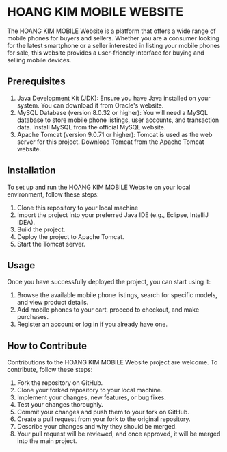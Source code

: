 # HOANG KIM MOBILE WEBSITE
The HOANG KIM MOBILE Website is a platform that offers a wide range of mobile phones for buyers and sellers. Whether you are a consumer looking for the latest smartphone or a seller interested in listing your mobile phones for sale, this website provides a user-friendly interface for buying and selling mobile devices.

## Prerequisites
1. Java Development Kit (JDK): Ensure you have Java installed on your system. You can download it from Oracle's website.
2. MySQL Database (version 8.0.32 or higher): You will need a MySQL database to store mobile phone listings, user accounts, and transaction data. Install MySQL from the official MySQL website.
3. Apache Tomcat (version 9.0.71 or higher): Tomcat is used as the web server for this project. Download Tomcat from the Apache Tomcat website.

## Installation
To set up and run the HOANG KIM MOBILE Website on your local environment, follow these steps:
1. Clone this repository to your local machine
2. Import the project into your preferred Java IDE (e.g., Eclipse, IntelliJ IDEA).
3. Build the project.
4. Deploy the project to Apache Tomcat.
5. Start the Tomcat server.

## Usage
Once you have successfully deployed the project, you can start using it:
1. Browse the available mobile phone listings, search for specific models, and view product details.
2. Add mobile phones to your cart, proceed to checkout, and make purchases.
3. Register an account or log in if you already have one.

## How to Contribute
Contributions to the HOANG KIM MOBILE Website project are welcome. To contribute, follow these steps:
1. Fork the repository on GitHub.
2. Clone your forked repository to your local machine.
3. Implement your changes, new features, or bug fixes.
4. Test your changes thoroughly.
5. Commit your changes and push them to your fork on GitHub.
6. Create a pull request from your fork to the original repository.
7. Describe your changes and why they should be merged.
8. Your pull request will be reviewed, and once approved, it will be merged into the main project.
